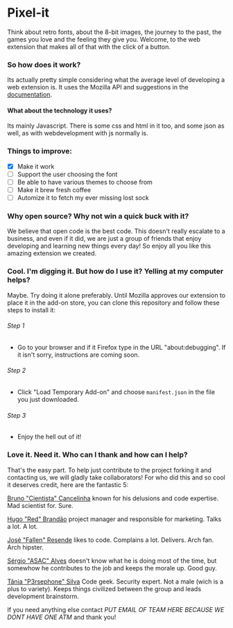 # Pixel-it

Think about retro fonts, about the 8-bit images, the journey to the past, the games you love and the feeling they give you. Welcome, to the web extension that makes all of that with the click of a button. 

### So how does it work?

Its actually pretty simple considering what the average level of developing a web extension is. It uses the Mozilla API and suggestions in the [documentation](https://developer.mozilla.org/en-US/Add-ons/WebExtensions).

#### What about the technology it uses?

Its mainly Javascript. There is some css and html in it too, and some json as well, as with webdevelopment with js normally is.

### Things to improve:
- [x] Make it work
- [ ] Support the user choosing the font
- [ ] Be able to have various themes to choose from
- [ ] Make it brew fresh coffee
- [ ] Automize it to fetch my ever missing lost sock

### Why open source? Why not win a quick buck with it?
We believe that open code is the best code. This doesn't really escalate to a business, and even if it did, we are just a group of friends that enjoy developing and learning new things every day! So enjoy all you like this amazing extension we created.

### Cool. I'm digging it. But how do I use it? Yelling at my computer helps?

Maybe. Try doing it alone preferably. Until Mozilla approves our extension to place it in the add-on store, you can clone this repository and follow these steps to install it:

###### Step 1

* Go to your browser and if it Firefox type in the URL "about:debugging". If it isn't sorry, instructions are coming soon.
###### Step 2  

* Click "Load Temporary Add-on" and choose ``manifest.json`` in the file you just downloaded.
###### Step 3 
* Enjoy the hell out of it!

### Love it. Need it. Who can I thank and how can I help?

That's the easy part. To help just contribute to the project forking it and contacting us, we will gladly take collaborators!
For who did this and so cool it deserves credit, here are the fantastic 5:

[Bruno "Cientista" Cancelinha](https://github.com/9thscientist) known for his delusions and code expertise. Mad scientist for. Sure. 

[Hugo "Red" Brandão](https://github.com/jhugobb) project manager and responsible for marketing. Talks a lot. A lot. 
 
[José "Fallen" Resende](https://github.com/zepedroresende) likes to code. Complains a lot. Delivers. Arch fan. Arch hipster.

[Sérgio "ASAC" Alves](https://github.com/a-sac) doesn't know what he is doing most of the time, but somewhow he contributes to the job and keeps the morale up. Good guy.

[Tânia "P3rsephone" Silva](https://github.com/p3rsephone) Code geek. Security expert. Not a male (wich is a plus to variety). Keeps things civilized between the group and leads development brainstorm.

If you need anything else contact *PUT EMAIL OF TEAM HERE BECAUSE WE DONT HAVE ONE ATM* and thank you! 
